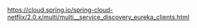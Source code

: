

https://cloud.spring.io/spring-cloud-netflix/2.0.x/multi/multi__service_discovery_eureka_clients.html

